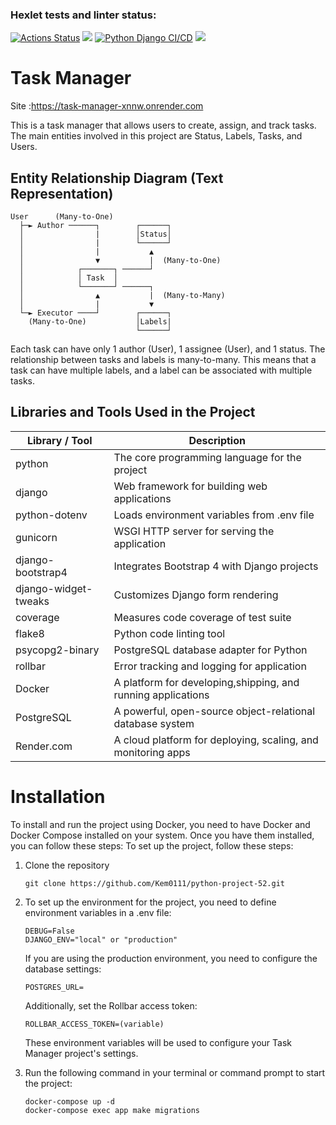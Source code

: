 ### Hexlet tests and linter status:
[![Actions Status](https://github.com/Kem0111/python-project-52/workflows/hexlet-check/badge.svg)](https://github.com/Kem0111/python-project-52/actions) <a href="https://codeclimate.com/github/Kem0111/python-project-52/maintainability"><img src="https://api.codeclimate.com/v1/badges/99ac7c5906b10c988c28/maintainability" /></a> [![Python Django CI/CD](https://github.com/Kem0111/python-project-52/actions/workflows/task_manager.yml/badge.svg)](https://github.com/Kem0111/python-project-52/actions/workflows/task_manager.yml) <a href="https://codeclimate.com/github/Kem0111/python-project-52/test_coverage"><img src="https://api.codeclimate.com/v1/badges/99ac7c5906b10c988c28/test_coverage" /></a>

# Task Manager
Site :https://task-manager-xnnw.onrender.com  

This is a task manager that allows users to create, assign, and track tasks. The main entities involved in this project are Status, Labels, Tasks, and Users.

## Entity Relationship Diagram (Text Representation)
```
User      (Many-to-One)                      
  ├─► Author ──────┐        ┌──────┐
  │                |        │Status│
  │                |        └──────┘
  │                |           ▲
  │                ▼           |  (Many-to-One)
  │            ┌───────┐ ──────┘     
  │            │ Task  │
  │            └───────┘ ──────┐ 
  │                ▲           |  (Many-to-Many)
  │                |           ▼ 
  └─► Executor ────┘        ┌──────┐
    (Many-to-One)           │Labels|
                            └──────┘
```      
Each task can have only 1 author (User), 1 assignee (User), and 1 status. The relationship between tasks and labels is many-to-many. This means that a task can have multiple labels, and a label can be associated with multiple tasks.  

## Libraries and Tools Used in the Project

| Library / Tool         | Description                                     |
|------------------------|-------------------------------------------------|
| python                 | The core programming language for the project   |
| django                 | Web framework for building web applications     |
| python-dotenv          | Loads environment variables from .env file      |
| gunicorn               | WSGI HTTP server for serving the application    |
| django-bootstrap4      | Integrates Bootstrap 4 with Django projects     |
| django-widget-tweaks   | Customizes Django form rendering                |
| coverage               | Measures code coverage of test suite            |
| flake8                 | Python code linting tool                        |
| psycopg2-binary        | PostgreSQL database adapter for Python          |
| rollbar                | Error tracking and logging for application      |
| Docker                 | A platform for developing,shipping, and running applications|               
| PostgreSQL             | A powerful, open-source object-relational database system|
| Render.com             | A cloud platform for deploying, scaling, and monitoring apps|

# Installation
To install and run the project using Docker, you need to have Docker and Docker Compose installed on your system. Once you have them installed, you can follow these steps:
To set up the project, follow these steps:

1. Clone the repository

    ``` 
    git clone https://github.com/Kem0111/python-project-52.git 
    ```

2. To set up the environment for the project, you need to define environment variables in a .env file:

    ```SECRET_KEY=
    DEBUG=False
    DJANGO_ENV="local" or "production"
    ```  

    If you are using the production environment, you need to configure the database settings:  
    ```
    POSTGRES_URL=
    ```

    Additionally, set the Rollbar access token:
    ```
    ROLLBAR_ACCESS_TOKEN=(variable)
    ```
    These environment variables will be used to configure your Task Manager project's settings.

3. Run the following command in your terminal or command prompt to start the project:
    ```
    docker-compose up -d  
    docker-compose exec app make migrations
    ```

